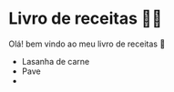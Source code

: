 # Livro de receitas :man_cook:

Olá! bem vindo ao meu livro de receitas :cookie:

- Lasanha de carne
- Pave
- 

   

